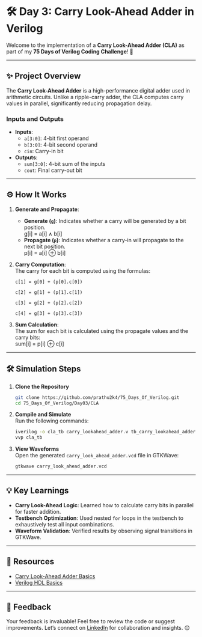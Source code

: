 # 🛠️ Day 3: Carry Look-Ahead Adder in Verilog  

Welcome to the implementation of a **Carry Look-Ahead Adder (CLA)** as part of my **75 Days of Verilog Coding Challenge**! 🎉  

---

## ✨ Project Overview  

The **Carry Look-Ahead Adder** is a high-performance digital adder used in arithmetic circuits. Unlike a ripple-carry adder, the CLA computes carry values in parallel, significantly reducing propagation delay.  

### **Inputs and Outputs**  
- **Inputs**:  
  - `a[3:0]`: 4-bit first operand  
  - `b[3:0]`: 4-bit second operand  
  - `cin`: Carry-in bit  
- **Outputs**:  
  - `sum[3:0]`: 4-bit sum of the inputs  
  - `cout`: Final carry-out bit  

---

## ⚙️ How It Works  

1. **Generate and Propagate**:  
   - **Generate (`g`)**: Indicates whether a carry will be generated by a bit position.  
     g[i] = a[i] ∧ b[i]
   - **Propagate (`p`)**: Indicates whether a carry-in will propagate to the next bit position.  
     p[i] = a[i] ⊕ b[i]

2. **Carry Computation**:  
   The carry for each bit is computed using the formulas:
     
      `c[1] = g[0] + (p[0].c[0])`

      `c[2] = g[1] + (p[1].c[1])`
  
      `c[3] = g[2] + (p[2].c[2])`
  
      `c[4] = g[3] + (p[3].c[3])`

4. **Sum Calculation**:  
   The sum for each bit is calculated using the propagate values and the carry bits:  
   sum[i] = p[i] ⊕ c[i]

---

## 🛠️ Simulation Steps  

1. **Clone the Repository**  
   ```bash
   git clone https://github.com/prathu2k4/75_Days_Of_Verilog.git
   cd 75_Days_Of_Verilog/Day03/CLA
   ```

2. **Compile and Simulate**  
   Run the following commands:  
   ```bash
   iverilog -o cla_tb carry_lookahead_adder.v tb_carry_lookahead_adder.v
   vvp cla_tb
   ```

3. **View Waveforms**  
   Open the generated `carry_look_ahead_adder.vcd` file in GTKWave:  
   ```bash
   gtkwave carry_look_ahead_adder.vcd
   ```

---

## 💡 Key Learnings  

- **Carry Look-Ahead Logic**: Learned how to calculate carry bits in parallel for faster addition.  
- **Testbench Optimization**: Used nested `for` loops in the testbench to exhaustively test all input combinations.  
- **Waveform Validation**: Verified results by observing signal transitions in GTKWave.  

---

## 🔗 Resources  

- [Carry Look-Ahead Adder Basics](https://en.wikipedia.org/wiki/Carry-lookahead_adder)  
- [Verilog HDL Basics](https://verilogguide.readthedocs.io/)  

---

## 🤝 Feedback  

Your feedback is invaluable! Feel free to review the code or suggest improvements. Let’s connect on [LinkedIn](https://www.linkedin.com/in/pratham-jainvs) for collaboration and insights. 😊  
